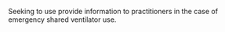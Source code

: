 
Seeking to use provide information to practitioners in the case of emergency shared ventilator use.
